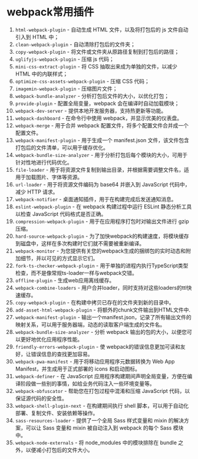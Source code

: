 # webpack常用插件

1. `html-webpack-plugin` - 自动生成 HTML 文件，以及将打包后的 js 文件自动引入到 HTML 中；
2. `clean-webpack-plugin` - 自动清除打包后的文件夹；
3. `copy-webpack-plugin` - 将文件或文件夹从原路径复制到打包后的路径；
4. `uglifyjs-webpack-plugin` - 压缩 js 代码；
5. `mini-css-extract-plugin` - 将 CSS 抽取出来成为单独的文件，以减少 HTML 中的内联样式；
6. `optimize-css-assets-webpack-plugin` - 压缩 CSS 代码；
7. `imagemin-webpack-plugin` - 压缩图片文件；
8. `webpack-bundle-analyzer` - 分析打包后文件的大小，以优化打包；
9. `provide-plugin` - 配置全局变量，webpack 会在编译时自动加载模块；
10. `webpack-dev-server` - 提供本地开发服务器，支持热更新等功能。
11. `webpack-dashboard` - 在命令行中使用 webpack，并显示优美的仪表盘。
12. `webpack-merge` - 用于合并 webpack 配置文件，将多个配置文件合并成一个配置文件。
13. `webpack-manifest-plugin` - 用于生成一个 manifest.json 文件，该文件包含打包后的文件清单，可以用于缓存优化。
14. `webpack-bundle-size-analyzer` - 用于分析打包后每个模块的大小，可用于针对性地进行代码优化。
15. `file-loader` - 用于将资源文件复制到输出目录，并根据需要调整文件名，适用于加载图片、字体等资源。
16. `url-loader` - 用于将资源文件编码为 base64 并嵌入到 JavaScript 代码中，减少 HTTP 请求。
17. `webpack-notifier` - 桌面通知插件，用于在构建完成后发送通知消息。
18. `eslint-webpack-plugin` - 在 webpack 构建过程中运行 ESLint 静态分析工具以检查 JavaScript 代码格式是否正确。
19. `compression-webpack-plugin` - 用于在应用程序打包时对输出文件进行 gzip 压缩。
20. `hard-source-webpack-plugin` - 为了加快webpack的构建速度，将模块缓存到磁盘中，这样在多次构建时它们就不需要被重新编译。
21. `webpack-monitor` - 为您提供有关您的webpack生成的捆绑包的实时动态和附加细节，并以可见的方式显示它们。
22. `fork-ts-checker-webpack-plugin` - 用于单独的进程内执行TypeScript类型检查，而不是像常规ts-loader一样与webpack交错。
23. `offline-plugin` - 生成web应用离线缓存。
24. `webpack-combine-loaders` - 用户合并loader，同时支持对这些loaders的ttl快速缓存。
25. `copy-webpack-plugin` - 在构建中拷贝已存在的文件夹到新的目录中。
26. `add-asset-html-webpack-plugin` - 将额外的chunk文件输出到HTML文件中.
27. `webpack-manifest-plugin` - 输出一个manifest.json，记录了所有输出文件的映射关系，可以用于服务器端，动态的读取客户端生成的文件名。
28. `webpack-bundle-size-analyzer` - 分析 webpack 输出的包的大小，以便您可以更好地优化应用程序性能。
29. `friendly-errors-webpack-plugin` - 使 webpack的错误信息更加可读和友好，让错误信息的查找更加容易。
30. `webpack-pwa-manifest` - 用于将移动应用程序元数据转换为 Web App Manifest，并生成用于正式部署的 icons 和启动图标。
31. `webpack-definer` - 在 JavaScript 应用程序构建期间声明全局变量，方便在编译阶段做一些别的事情，如给业务代码注入一些环境变量等。
32. `webpack-obfuscator` - 帮助您在打包过程中混淆和压缩 JavaScript 代码，以保证源代码的安全性。
33. `webpack-shell-plugin-next` - 在构建期间执行 shell 脚本，可以用于自动化部署、复制文件、安装依赖等操作。
34. `sass-resources-loader` - 提供了一个全局 Sass 样式变量和 mixin 的解决方案，可以让 Sass 变量和 mixin 被自动注入到 webpack 的每个 Sass 模块中。
35. `webpack-node-externals` - 将 node_modules 中的模块排除在 bundle 之外，以便减小打包后的文件大小。
